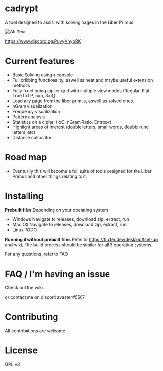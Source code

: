 # cadrypt

A tool designed to assist with solving pages in the Liber Primus

![Alt Text](https://i.imgur.com/uae5KCm.gif)

https://www.discord.gg/PuyyVnybRK
 
# Current features
- Basic Solving using a console
- Full cribbing functionality, aswell as neat and maybe useful extension methods
- Fully functioning cipher grid with multiple view modes (Regular, Flat, True to LP, 5x5, 3x3,)
- Load any page from the liber primus, aswell as solved ones.
- nGram visualization
- Frequency visualization
- Pattern analysis
- Statistics on a cipher (IoC, nGram Ratio, Entropy)
- Highlight areas of interest (double letters, small words, double rune letters, etc)
- Distance calculator

# Road map
- Eventually this will become a full suite of tools designed for the Liber Primus and other things relating to it.

# Installing

**Prebuilt files**
Depending on your operating system
- Windows
Navigate to releases, download zip, extract, run.
- Mac OS
Navigate to releases, download zip, extract, run.
- Linux
TODO

**Running it without prebuilt files**
Refer to https://flutter.dev/desktop#set-up and wiki, The build process should be similar for all 3 operating systems.

For any questions, refer to FAQ

# FAQ / I'm having an issue
Check out the wiki.

or contact me on discord avaster#5567

# Contributing
All contributions are welcome

# License
GPL v3
